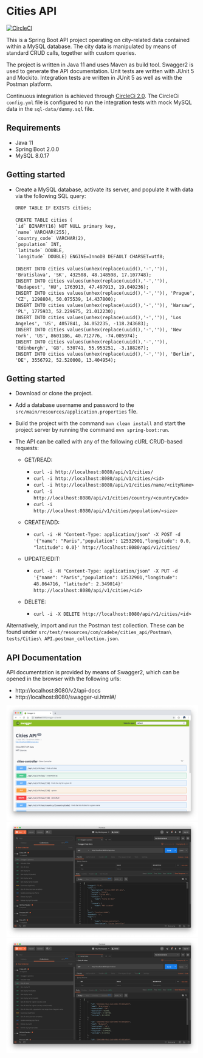 # Cities API
[![CircleCI](https://circleci.com/gh/Carla-de-Beer/cities-api.svg?style=svg)](https://circleci.com/gh/Carla-de-Beer/cities-api)

This is a Spring Boot API project operating on city-related data contained within a MySQL database. The city data is manipulated by means of standard CRUD calls, together with custom queries.

The project is written in Java 11 and uses Maven as build tool. Swagger2 is used to generate the API documentation. Unit tests are written with JUnit 5 and Mockito. Integration tests are written in JUnit 5 as well as with the Postman platform.

Continuous integration is achieved through [CircleCi 2.0](https://circleci.com/docs/2.0/). The CircleCi `config.yml` file is configured to run the integration tests with mock MySQL data in the `sql-data/dummy.sql` file.

## Requirements

* Java 11
* Spring Boot 2.0.0
* MySQL 8.0.17


## Getting started

* Create a MySQL database, activate its server, and populate it with data via the following SQL query:

    ```
    DROP TABLE IF EXISTS cities;

    CREATE TABLE cities (
    `id` BINARY(16) NOT NULL primary key,
    `name` VARCHAR(255),
    `country_code` VARCHAR(2),
    `population` INT,
    `latitude` DOUBLE,
    `longitude` DOUBLE) ENGINE=InnoDB DEFAULT CHARSET=utf8;

    INSERT INTO cities values(unhex(replace(uuid(),'-','')), 'Bratislava', 'SK', 432508, 48.148598, 17.107748);
    INSERT INTO cities values(unhex(replace(uuid(),'-','')), 'Budapest', 'HU', 1763913, 47.497913, 19.040236);
    INSERT INTO cities values(unhex(replace(uuid(),'-','')), 'Prague', 'CZ', 1298804, 50.075539, 14.437800);
    INSERT INTO cities values(unhex(replace(uuid(),'-','')), 'Warsaw', 'PL', 1775933, 52.229675, 21.012230);
    INSERT INTO cities values(unhex(replace(uuid(),'-','')), 'Los Angeles', 'US', 4057841, 34.052235, -118.243683);
    INSERT INTO cities values(unhex(replace(uuid(),'-','')), 'New York', 'US', 8601186, 40.712776, -74.005974);
    INSERT INTO cities values(unhex(replace(uuid(),'-','')), 'Edinburgh', 'GB', 530741, 55.953251, -3.188267);
    INSERT INTO cities values(unhex(replace(uuid(),'-','')), 'Berlin', 'DE', 3556792, 52.520008, 13.404954);
    ```

## Getting started

* Download or clone the project.
* Add a database username and password to the `src/main/resources/application.properties` file.
* Build the project with the command `mvn clean install` and start the project server by running the command `mvn spring-boot:run`.
* The API can be called with any of the following cURL CRUD-based requests:

  * GET/READ:

    * ```curl -i http://localhost:8080/api/v1/cities/```
    * ```curl -i http://localhost:8080/api/v1/cities/<id>```
    * ```curl -i http://localhost:8080/api/v1/cities/name/<cityName>```
    * ```curl -i http://localhost:8080/api/v1/cities/country/<countryCode>```
    * ```curl -i http://localhost:8080/api/v1/cities/population/<size>```

  * CREATE/ADD:

    * ```curl -i -H "Content-Type: application/json" -X POST -d '{"name": "Paris","population": 12532901,"longitude": 0.0, "latitude": 0.0}' http://localhost:8080/api/v1/cities/```

  * UPDATE/EDIT:

    * ```curl -i -H "Content-Type: application/json" -X PUT -d '{"name": "Paris","population": 12532901,"longitude": 48.864716, "latitude": 2.349014}' http://localhost:8080/api/v1/cities/<id>```

  * DELETE:

    * ```curl -i -X DELETE http://localhost:8080/api/v1/cities/<id>```

Alternatively, import and run the Postman test collection. These can be found under `src/test/resources/com/cadebe/cities_api/Postman\ tests/Cities\ API.postman_collection.json`.


## API Documentation

API documentation is provided by means of Swagger2, which can be opened in the browser with the following urls:

* http://localhost:8080/v2/api-docs
* http://localhost:8080/swagger-ui.html#/

<p align="center">
  <img src="images/screenShot-01.png"/>
  <img src="images/screenShot-02.png"/>
  <img src="images/screenShot-03.png"/>
</p>

